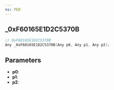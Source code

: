 ```yaml
---
ns: PED
---
```

## _0xF60165E1D2C5370B

```c
// 0xF60165E1D2C5370B
Any _0xF60165E1D2C5370B(Any p0, Any p1, Any p2);
```

## Parameters
* **p0**:
* **p1**:
* **p2**:
